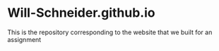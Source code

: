 # Will-Schneider.github.io
This is the repository corresponding to the website that we built for an assignment
